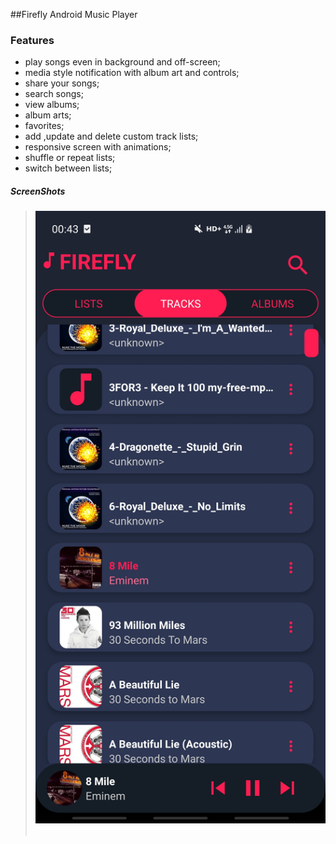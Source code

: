 ##Firefly Android Music Player
### Features

- play songs even in background and off-screen;
- media style notification with album art and controls;
- share your songs;
- search songs;
- view albums;
- album arts;
- favorites;
- add ,update and delete custom track lists;
- responsive screen with animations;
- shuffle or repeat lists;
- switch between lists;


##### ScreenShots
>![](screenshots/Screenshot_1_FIREFLY.jpg)
![]()
![]()
![]() 
![]() 
![]()
![]()
